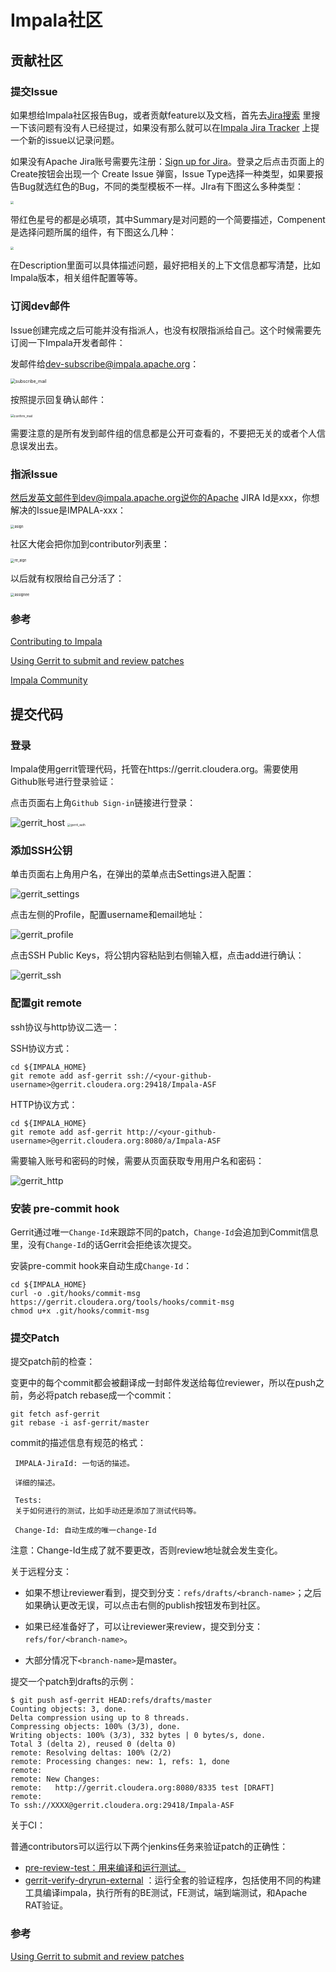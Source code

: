 # Impala社区

## 贡献社区

### 提交Issue

如果想给Impala社区报告Bug，或者贡献feature以及文档，首先去[Jira搜索](https://issues.apache.org/jira/issues/?jql=project%20%3D%20IMPALA) 里搜一下该问题有没有人已经提过，如果没有那么就可以在[Impala Jira Tracker](https://issues.apache.org/jira/projects/IMPALA/) 上提一个新的issue以记录问题。

如果没有Apache Jira账号需要先注册：[Sign up for Jira](https://issues.apache.org/jira/secure/Signup!default.jspa)。登录之后点击页面上的Create按钮会出现一个 Create Issue 弹窗，Issue Type选择一种类型，如果要报告Bug就选红色的Bug，不同的类型模板不一样。JIra有下图这么多种类型：

<img src="./impala_community.assets/image-20211127193713690.png" style="zoom: 33%;" />



带红色星号的都是必填项，其中Summary是对问题的一个简要描述，Compenent是选择问题所属的组件，有下图这么几种：

<img src="./impala_community.assets/image-20211127194757733.png" style="zoom: 33%;" />

在Description里面可以具体描述问题，最好把相关的上下文信息都写清楚，比如Impala版本，相关组件配置等等。

### 订阅dev邮件

Issue创建完成之后可能并没有指派人，也没有权限指派给自己。这个时候需要先订阅一下Impala开发者邮件：

发邮件给[dev-subscribe@impala.apache.org](mailto:dev-subscribe@impala.apache.org)：

<img src="./impala_community.assets/subscribe_mail.png" alt="subscribe_mail" style="zoom: 50%;" />

按照提示回复确认邮件：

<img src="./impala_community.assets/confirm_mail.png" alt="confirm_mail" style="zoom: 35%;" />

需要注意的是所有发到邮件组的信息都是公开可查看的，不要把无关的或者个人信息误发出去。

### 指派Issue

然后发英文邮件到dev@impala.apache.org说你的Apache JIRA Id是xxx，你想解决的Issue是IMPALA-xxx：

<img src="./impala_community.assets/asign.png" alt="asign" style="zoom:40%;" />

社区大佬会把你加到contributor列表里：

<img src="./impala_community.assets/re_aign.png" alt="re_aign" style="zoom: 40%;" />

以后就有权限给自己分活了：

<img src="./impala_community.assets/assignee.png" alt="assignee" style="zoom: 40%;" />

### 参考

[Contributing to Impala](https://cwiki.apache.org/confluence/display/IMPALA/Contributing+to+Impala)

[Using Gerrit to submit and review patches](https://cwiki.apache.org/confluence/display/IMPALA/Using+Gerrit+to+submit+and+review+patches)

[Impala Community](https://impala.apache.org/community.html)

## 提交代码

### 登录

Impala使用gerrit管理代码，托管在https://gerrit.cloudera.org。需要使用Github账号进行登录验证：

点击页面右上角`Github Sign-in`链接进行登录：

<img src="./impala_community.assets/gerrit_host-9582739.png" alt="gerrit_host"  />

<img src="./impala_community.assets/gerrit_auth.png" alt="gerrit_auth" style="zoom:33%;" />

### 添加SSH公钥

单击页面右上角用户名，在弹出的菜单点击Settings进入配置：

![gerrit_settings](./impala_community.assets/gerrit_settings.png)

点击左侧的Profile，配置username和email地址：

![gerrit_profile](./impala_community.assets/gerrit_profile.png)

点击SSH Public Keys，将公钥内容粘贴到右侧输入框，点击add进行确认：

![gerrit_ssh](./impala_community.assets/gerrit_ssh.png)

### 配置git remote

ssh协议与http协议二选一：

SSH协议方式：

```shell
cd ${IMPALA_HOME}
git remote add asf-gerrit ssh://<your-github-username>@gerrit.cloudera.org:29418/Impala-ASF

```

HTTP协议方式：

```shell
cd ${IMPALA_HOME}
git remote add asf-gerrit http://<your-github-username>@gerrit.cloudera.org:8080/a/Impala-ASF
```

需要输入账号和密码的时候，需要从页面获取专用用户名和密码：

![gerrit_http](./impala_community.assets/gerrit_http.png)

### 安装 pre-commit hook

Gerrit通过唯一`Change-Id`来跟踪不同的patch，`Change-Id`会追加到Commit信息里，没有`Change-Id`的话Gerrit会拒绝该次提交。

安装pre-commit hook来自动生成`Change-Id`：

```shell
cd ${IMPALA_HOME}
curl -o .git/hooks/commit-msg https://gerrit.cloudera.org/tools/hooks/commit-msg
chmod u+x .git/hooks/commit-msg
```

### 提交Patch

提交patch前的检查：

变更中的每个commit都会被翻译成一封邮件发送给每位reviewer，所以在push之前，务必将patch rebase成一个commit：

```shell
git fetch asf-gerrit
git rebase -i asf-gerrit/master
```

commit的描述信息有规范的格式：

```
 IMPALA-JiraId: 一句话的描述。
 
 详细的描述。
 
 Tests:
 关于如何进行的测试，比如手动还是添加了测试代码等。
 
 Change-Id: 自动生成的唯一change-Id
```

注意：Change-Id生成了就不要更改，否则review地址就会发生变化。

关于远程分支：

- 如果不想让reviewer看到，提交到分支：`refs/drafts/<branch-name>`；之后如果确认更改无误，可以点击右侧的publish按钮发布到社区。

- 如果已经准备好了，可以让reviewer来review，提交到分支：`refs/for/<branch-name>`。
- 大部分情况下`<branch-name>`是master。

提交一个patch到drafts的示例：

```
$ git push asf-gerrit HEAD:refs/drafts/master
Counting objects: 3, done.
Delta compression using up to 8 threads.
Compressing objects: 100% (3/3), done.
Writing objects: 100% (3/3), 332 bytes | 0 bytes/s, done.
Total 3 (delta 2), reused 0 (delta 0)
remote: Resolving deltas: 100% (2/2)
remote: Processing changes: new: 1, refs: 1, done
remote:
remote: New Changes:
remote:   http://gerrit.cloudera.org:8080/8335 test [DRAFT]
remote:
To ssh://XXXX@gerrit.cloudera.org:29418/Impala-ASF
```

关于CI：

普通contributors可以运行以下两个jenkins任务来验证patch的正确性：

- [pre-review-test：用来编译和运行测试。](https://jenkins.impala.io/job/pre-review-test/build?delay=0sec)
- [gerrit-verify-dryrun-external](https://jenkins.impala.io/job/gerrit-verify-dryrun-external/build?delay=0sec) ：运行全套的验证程序，包括使用不同的构建工具编译impala，执行所有的BE测试，FE测试，端到端测试，和Apache RAT验证。

### 参考

[Using Gerrit to submit and review patches](https://cwiki.apache.org/confluence/display/IMPALA/Using+Gerrit+to+submit+and+review+patches)

